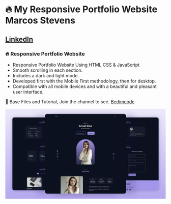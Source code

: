 # 🔥 My Responsive Portfolio Website Marcos Stevens
## [LinkedIn](https://www.linkedin.com/in/marcosstevens/)
### 🔥 Responsive Portfolio Website

- Responsive Portfolio Website Using HTML CSS & JavaScript
- Smooth scrolling in each section.
- Includes a dark and light mode.
- Developed first with the Mobile First methodology, then for desktop.
- Compatible with all mobile devices and with a beautiful and pleasant user interface.

💙 Base Files and Tutorial, Join the channel to see. [Bedimcode](https://www.youtube.com/c/Bedimcode)

![preview img](/preview.png)
